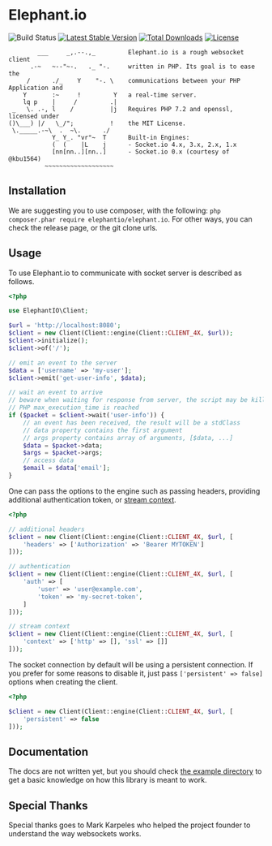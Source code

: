 # Elephant.io

![Build Status](https://github.com/ElephantIO/elephant.io/actions/workflows/continuous-integration.yml/badge.svg)
[![Latest Stable Version](https://poser.pugx.org/elephantio/elephant.io/v/stable.svg)](https://packagist.org/packages/elephantio/elephant.io)
[![Total Downloads](https://poser.pugx.org/elephantio/elephant.io/downloads.svg)](https://packagist.org/packages/elephantio/elephant.io) 
[![License](https://poser.pugx.org/elephantio/elephant.io/license.svg)](https://packagist.org/packages/elephantio/elephant.io)

```
        ___     _,.--.,_         Elephant.io is a rough websocket client
      .-~   ~--"~-.   ._ "-.     written in PHP. Its goal is to ease the
     /      ./_    Y    "-. \    communications between your PHP Application and
    Y       :~     !         Y   a real-time server.
    lq p    |     /         .|
 _   \. .-, l    /          |j   Requires PHP 7.2 and openssl, licensed under
()\___) |/   \_/";          !    the MIT License.
 \._____.-~\  .  ~\.      ./
            Y_ Y_. "vr"~  T      Built-in Engines:
            (  (    |L    j      - Socket.io 4.x, 3.x, 2.x, 1.x
            [nn[nn..][nn..]      - Socket.io 0.x (courtesy of @kbu1564)
          ~~~~~~~~~~~~~~~~~~~
```

## Installation

We are suggesting you to use composer, with the following: `php composer.phar require elephantio/elephant.io`. For other ways, you can check the release page, or the git clone urls.

## Usage

To use Elephant.io to communicate with socket server is described as follows.

```php
<?php

use ElephantIO\Client;

$url = 'http://localhost:8080';
$client = new Client(Client::engine(Client::CLIENT_4X, $url));
$client->initialize();
$client->of('/');

// emit an event to the server
$data = ['username' => 'my-user'];
$client->emit('get-user-info', $data);

// wait an event to arrive
// beware when waiting for response from server, the script may be killed if
// PHP max_execution_time is reached
if ($packet = $client->wait('user-info')) {
    // an event has been received, the result will be a stdClass
    // data property contains the first argument
    // args property contains array of arguments, [$data, ...]
    $data = $packet->data;
    $args = $packet->args;
    // access data
    $email = $data['email'];
}
```

One can pass the options to the engine such as passing headers, providing additional
authentication token, or [stream context](https://www.php.net/manual/en/function.stream-context-create.php).

```php
<?php

// additional headers
$client = new Client(Client::engine(Client::CLIENT_4X, $url, [
    'headers' => ['Authorization' => 'Bearer MYTOKEN']
]));

// authentication
$client = new Client(Client::engine(Client::CLIENT_4X, $url, [
    'auth' => [
        'user' => 'user@example.com',
        'token' => 'my-secret-token',
    ]
]));

// stream context
$client = new Client(Client::engine(Client::CLIENT_4X, $url, [
    'context' => ['http' => [], 'ssl' => []]
]));
```

The socket connection by default will be using a persistent connection. If you prefer for some
reasons to disable it, just pass `['persistent' => false]` options when creating the client.

```php
<?php

$client = new Client(Client::engine(Client::CLIENT_4X, $url, [
    'persistent' => false
]));
```

## Documentation

The docs are not written yet, but you should check [the example directory](https://github.com/ElephantIO/elephant.io/tree/master/example)
to get a basic knowledge on how this library is meant to work.

## Special Thanks

Special thanks goes to Mark Karpeles who helped the project founder to understand the way websockets works.
